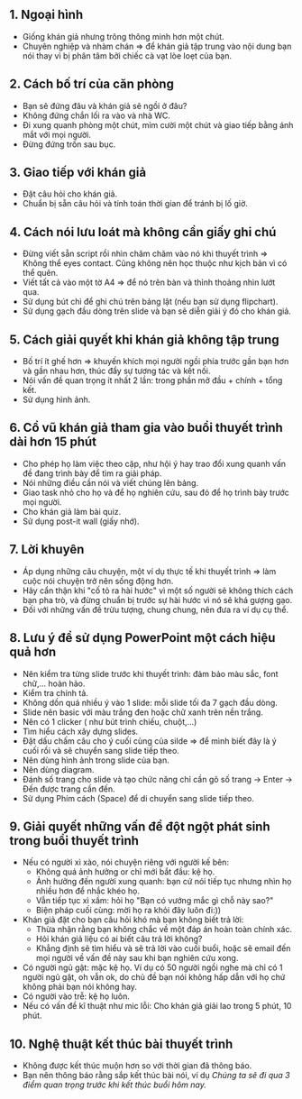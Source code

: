## 1. Ngoại hình
- Giống khán giả nhưng trông thông minh hơn một chút.
- Chuyên nghiệp và nhàm chán => để khán giả tập trung vào nội dung bạn nói thay vì bị phân tâm bởi chiếc cà vạt lòe loẹt của bạn.

## 2. Cách bố trí của căn phòng
- Bạn sẽ đứng đâu và khán giả sẽ ngồi ở đâu?
- Không đứng chắn lối ra vào và nhà WC.
- Đi xung quanh phòng một chút, mỉm cười một chút và giao tiếp bằng ánh mắt với mọi người.
- Đừng đứng trốn sau bục.

## 3. Giao tiếp với khán giả
- Đặt câu hỏi cho khán giả.
- Chuẩn bị sẵn câu hỏi và tính toán thời gian để tránh bị lố giờ.

## 4. Cách nói lưu loát mà không cần giấy ghi chú
- Đừng viết sẵn script rồi nhìn chăm chăm vào nó khi thuyết trình => Không thể eyes contact. Cũng không nên học thuộc như kịch bản vì có thể quên.
- Viết tất cả vào một tờ A4 => để nó trên bàn và thỉnh thoảng nhìn lướt qua.
- Sử dụng bút chì để ghi chú trên bảng lật (nếu bạn sử dụng flipchart).
- Sử dụng gạch đầu dòng trên slide và bạn sẽ diễn giải ý đó cho khán giả.

## 5. Cách giải quyết khi khán giả không tập trung 
- Bố trí ít ghế hơn => khuyến khích mọi người ngồi phía trước gần bạn hơn và gần nhau hơn, thúc đẩy sự tương tác và kết nối. 
- Nói vấn đề quan trọng ít nhất 2 lần: trong phần mở đầu + chính + tổng kết.
- Sử dụng hình ảnh.

## 6. Cổ vũ khán giả tham gia vào buổi thuyết trình dài hơn 15 phút
- Cho phép họ làm việc theo cặp, như hội ý hay trao đổi xung quanh vấn đề đang trình bày để tìm ra giải pháp.
- Nói những điều cần nói và viết chúng lên bảng.
- Giao task nhỏ cho họ và để họ nghiên cứu, sau đó để họ trình bày trước mọi người.
- Cho khán giả làm bài quiz.
- Sử dụng post-it wall (giấy nhớ).


## 7. Lời khuyên 
- Áp dụng những câu chuyện, một ví dụ thực tế khi thuyết trình => làm cuộc nói chuyện trở nên sống động hơn.
- Hãy cẩn thận khi "cố tỏ ra hài hước" vì một số người sẽ không thích cách bạn pha trò, và đừng chuẩn bị trước sự hài hước vì nó sẽ khá gượng gạo.
- Đối với những vấn đề trừu tượng, chung chung, nên đưa ra ví dụ cụ thể.

## 8. Lưu ý để sử dụng PowerPoint một cách hiệu quả hơn
- Nên kiểm tra từng slide trước khi thuyết trình: đảm bảo màu sắc, font chữ,... hoàn hảo.
- Kiểm tra chính tả.
- Không dồn quá nhiều ý vào 1 slide: mỗi slide tối đa 7 gạch đầu dòng.
- Slide nên basic với màu trắng đen hoặc chữ xanh trên nền trắng.
- Nên có 1 clicker ( như bút trình chiếu, chuột,...)
- Tìm hiểu cách xây dựng slides.
- Đặt dấu chấm câu cho ý cuối cùng của silde => để mình biết đây là ý cuối rồi và sẽ chuyển sang slide tiếp theo.
- Nên dùng hình ảnh trong slide của bạn.
- Nên dùng diagram.
- Đánh số trang cho slide và tạo chức năng chỉ cần gõ số trang -> Enter -> Đến được trang cần đến.
- Sử dụng Phím cách (Space) để di chuyển sang slide tiếp theo.

## 9. Giải quyết những vấn đề đột ngột phát sinh trong buổi thuyết trình
- Nếu có người xì xào, nói chuyện riêng với người kế bên:
  - Không quá ảnh hưởng or chỉ mới bắt đầu: kệ họ.
  - Ảnh hưởng đến người xung quanh: bạn cứ nói tiếp tục nhưng nhìn họ nhiều hơn để nhắc khéo họ.
  - Vẫn tiếp tục xì xầm: hỏi họ "Bạn có vướng mắc gì chỗ này sao?"
  - Biện pháp cuối cùng: mời họ ra khỏi đây luôn đi:))
- Khán giả đặt cho bạn câu hỏi khó mà bạn không biết trả lời:
  - Thừa nhận rằng bạn không chắc về một đáp án hoàn toàn chính xác.
  - Hỏi khán giả liệu có ai biết câu trả lời không?
  - Khẳng định sẽ tìm hiểu và sẽ trả lời vào cuối buổi, hoặc sẽ email đến mọi người về vấn đề này sau khi bạn nghiên cứu xong.
- Có người ngủ gật: mặc kệ họ. Ví dụ có 50 người ngồi nghe mà chỉ có 1 người ngủ gật, oh vẫn ok, do chủ đề bạn nói không hấp dẫn với họ chứ không phải bạn nói không hay.
- Có người vào trễ: kệ họ luôn.
- Nếu có vấn đề kĩ thuật như mic lỗi: Cho khán giả giải lao trong 5 phút, 10 phút.

## 10. Nghệ thuật kết thúc bài thuyết trình
- Không được kết thúc muộn hơn so với thời gian đã thông báo.
- Bạn nên thông báo rằng sắp kết thúc bài nói, ví dụ _Chúng ta sẽ đi qua 3 điểm quan trọng trước khi kết thúc buổi hôm nay._
